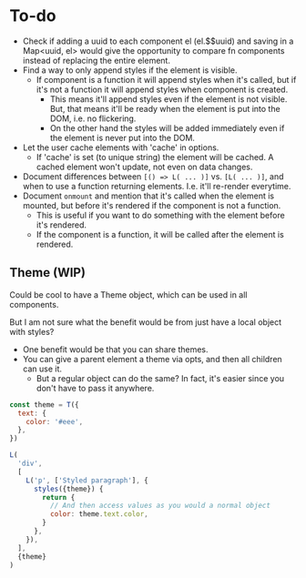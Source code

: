 # To-do

- Check if adding a uuid to each component el (el.$$uuid) and saving in a Map<uuid, el> would give the opportunity to compare fn components instead of replacing the entire element.
- Find a way to only append styles if the element is visible.
  - If component is a function it will append styles when it's called, but if it's not a function it will append styles when component is created.
    - This means it'll append styles even if the element is not visible. But, that means it'll be ready when the element is put into the DOM, i.e. no flickering.
    - On the other hand the styles will be added immediately even if the element is never put into the DOM.
- Let the user cache elements with 'cache' in options.
  - If 'cache' is set (to unique string) the element will be cached. A cached element won't update, not even on data changes.
- Document differences between `[() => L( ... )]` vs. `[L( ... )]`, and when to use a function returning elements. I.e. it'll re-render everytime.
- Document `onmount` and mention that it's called when the element is mounted, but before it's rendered if the component is not a function.
  - This is useful if you want to do something with the element before it's rendered.
  - If the component is a function, it will be called after the element is rendered.

## Theme (WIP)

Could be cool to have a Theme object, which can be used in all components.

But I am not sure what the benefit would be from just have a local object with styles?

- One benefit would be that you can share themes.
- You can give a parent element a theme via opts, and then all children can use it.
  - But a regular object can do the same? In fact, it's easier since you don't have to pass it anywhere.

```js
const theme = T({
  text: {
    color: '#eee',
  },
})

L(
  'div',
  [
    L('p', ['Styled paragraph'], {
      styles({theme}) {
        return {
          // And then access values as you would a normal object
          color: theme.text.color,
        }
      },
    }),
  ],
  {theme}
)
```
